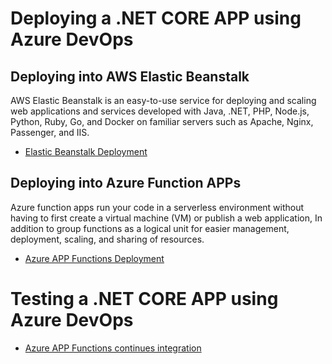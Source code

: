# Deploying a .NET CORE APP using Azure DevOps

## Deploying into AWS Elastic Beanstalk
AWS Elastic Beanstalk is an easy-to-use service for deploying and scaling web applications and services developed with Java, .NET, PHP, Node.js, Python, Ruby, Go, and Docker on familiar servers such as Apache, Nginx, Passenger, and IIS.
- [Elastic Beanstalk Deployment](deployment/aws-elasticbeanstalk/aws-elastic-beanstalk-deployment.md)

## Deploying into Azure Function APPs
Azure function apps run your code in a serverless environment without having to first create a virtual machine (VM) or publish a web application, In addition to group functions as a logical unit for easier management, deployment, scaling, and sharing of resources.
- [Azure APP Functions Deployment](deployment/azure-app-functions/azure-app-functions-deployment.md)


# Testing a .NET CORE APP using Azure DevOps

- [Azure APP Functions continues integration](continuous-integration/azure-app-functions-continuous-integration.md)